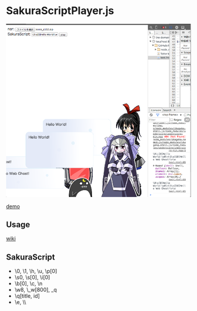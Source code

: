# SakuraScriptPlayer.js

![screenshot](https://raw.githubusercontent.com/Ikagaka/SakuraScriptPlayer.js/master/screenshot.png )

[demo](https://ikagaka.github.io/node_modules/ikagaka.sakurascriptplayer.js/test.html)

## Usage

[wiki](https://github.com/Ikagaka/SakuraScriptPlayer.js/wiki/SakuraScriptPlayer.js )


## SakuraScript

+ \\0, \\1, \\h, \\u, \\p[0]
+ \\s0, \\s[0], \\i[0]
+ \\b[0], \\c, \\n
+ \\w8, \\_w[800], \_q
+ \q[title, id]
+ \\e, \\\\
